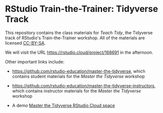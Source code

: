 # RStudio Train-the-Trainer: Tidyverse Track

This repository contains the class materials for _Teach Tidy_, the Tidyverse track of RStudio's Train-the-Trainer workshop. All of the materials are licensed [CC-BY-SA](https://creativecommons.org/licenses/by-sa/4.0/). 

We will visit the URL https://rstudio.cloud/project/168691 in the afternoon.

Other important links include:

* <https://github.com/rstudio-education/master-the-tidyverse>, which contains student materials for the _Master the Tidyverse_ workshop

* <https://github.com/rstudio-education/master-the-tidyverse-instructors>, which contains instructor materials for the _Master the Tidyverse_ workshop

* A demo [Master the Tidyverse RStudio Cloud space](https://rstudio.cloud/spaces/8543/join?access_code=5mwNCLtudIh9Rj8%2B0%2BPrVRK%2BbzHZGdltgXLngxHc)